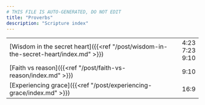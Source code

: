 ```yaml
---
# THIS FILE IS AUTO-GENERATED, DO NOT EDIT
title: "Proverbs"
description: "Scripture index"
---
```


| | |
| --- | --- |
| [Wisdom in the secret heart]({{<ref "/post/wisdom-in-the-secret-heart/index.md" >}}) | 4:23 <br/> 7:23 <br/> 9:10 |
| [Faith vs reason]({{<ref "/post/faith-vs-reason/index.md" >}}) | 9:10 |
| [Experiencing grace]({{<ref "/post/experiencing-grace/index.md" >}}) | 16:9 |
